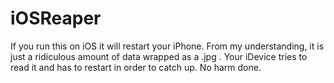 # iOSReaper
If you run this on iOS it will restart your iPhone. 
From my understanding, it is just a ridiculous amount of data wrapped as a .jpg . 
Your iDevice tries to read it and has to restart in order to catch up. 
No harm done.
